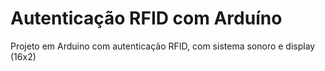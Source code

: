 # Autenticação RFID com Arduíno
Projeto em Arduino com autenticação RFID, com sistema sonoro e display (16x2)
